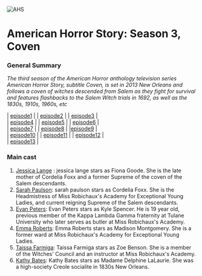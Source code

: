 
![AHS](https://github.com/user-attachments/assets/f263aa45-d945-4ac0-86d6-a29e0ba0c70f)
# American Horror Story: Season 3, Coven



 ### General Summary
  
  *The third season of the American Horror anthology television series American Horror Story, subtitle Coven, is set in 2013 New Orleans and follows a coven of witches descended from Salem as they fight for survival and features flashbacks to the Salem Witch trials in 1692, as well as the 1830s, 1910s, 1960s, etc*

| [episode1](episode1.md) |      | [episode2](episode2.md) |      |  [episode3](episode3.md)  |    
|  [episode4](episode4.md)  |     | [episode5](episode5.md)  |    | [episode6](episode6.md) |      
| [episode7](episode7.md) |      | [episode8](episode8.md) |     |[episode9](episode9.md) |          
| [episode10](episode10.md) |         | [episode11](episode11.md) |         | [episode12](episode12.md) |           
| [episode13](episode13.md) |


### Main cast
1. [Jessica Lange](Jessica.md) : jessica lange stars as Fiona Goode. She is the late mother of Cordelia Foxx and a former Supreme of the coven of the Salem descendants. 
2. [Sarah Paulson](Sarah.md): sarah paulson stars as Cordelia Foxx. She is the Headmistress of Miss Robichaux's Academy for Exceptional Young Ladies, and current reigning Supreme of the Salem descendants. 
3. [Evan Peters](Evan.md): Evan Peters stars as Kyle Spencer. He is 19 year old, previous member of the Kappa Lambda Gamma fraternity at Tulane University who later serves as butler at Miss Robichaux's Academy. 
4. [Emma Roberts](Emma.md): Emma Roberts stars as Madison Montgomery. She is a former ward at Miss Robichaux's Academy for Exceptional Young Ladies. 
5. [Taissa Farmiga](taissa.md): Taissa Farmiga stars as Zoe Benson. She is a member of the Witches' Council and an instructor at Miss Robichaux's Academy. 
6. [Kathy Bates](Kathy.md): Kathy Bates stars as Madame Delphine LaLaurie. She was a high-society Creole socialite in 1830s New Orleans.



 
